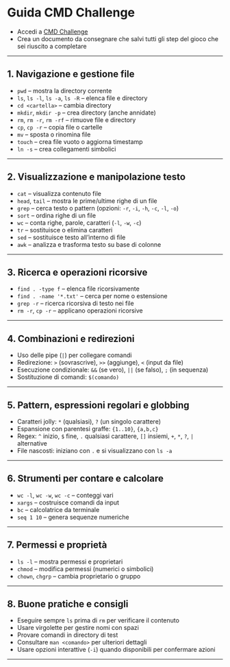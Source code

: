 
# Guida CMD Challenge
- Accedi a [CMD Challenge](https://cmdchallenge.com/)
- Crea un documento da consegnare che salvi tutti gli step del gioco che sei riuscito a completare


---

## 1. Navigazione e gestione file

- `pwd` – mostra la directory corrente  
- `ls`, `ls -l`, `ls -a`, `ls -R` – elenca file e directory  
- `cd <cartella>` – cambia directory  
- `mkdir`, `mkdir -p` – crea directory (anche annidate)  
- `rm`, `rm -r`, `rm -rf` – rimuove file e directory  
- `cp`, `cp -r` – copia file o cartelle  
- `mv` – sposta o rinomina file  
- `touch` – crea file vuoto o aggiorna timestamp  
- `ln -s` – crea collegamenti simbolici  

---

## 2. Visualizzazione e manipolazione testo

- `cat` – visualizza contenuto file  
- `head`, `tail` – mostra le prime/ultime righe di un file  
- `grep` – cerca testo o pattern (opzioni: `-r`, `-i`, `-h`, `-c`, `-l`, `-o`)  
- `sort` – ordina righe di un file  
- `wc` – conta righe, parole, caratteri (`-l`, `-w`, `-c`)  
- `tr` – sostituisce o elimina caratteri  
- `sed` – sostituisce testo all’interno di file  
- `awk` – analizza e trasforma testo su base di colonne  

---

## 3. Ricerca e operazioni ricorsive

- `find . -type f` – elenca file ricorsivamente  
- `find . -name '*.txt'` – cerca per nome o estensione  
- `grep -r` – ricerca ricorsiva di testo nei file  
- `rm -r`, `cp -r` – applicano operazioni ricorsive  

---

## 4. Combinazioni e redirezioni

- Uso delle pipe (`|`) per collegare comandi  
- Redirezione: `>` (sovrascrive), `>>` (aggiunge), `<` (input da file)  
- Esecuzione condizionale: `&&` (se vero), `||` (se falso), `;` (in sequenza)  
- Sostituzione di comandi: `$(comando)`  

---

## 5. Pattern, espressioni regolari e globbing

- Caratteri jolly: `*` (qualsiasi), `?` (un singolo carattere)  
- Espansione con parentesi graffe: `{1..10}`, `{a,b,c}`  
- Regex: `^` inizio, `$` fine, `.` qualsiasi carattere, `[]` insiemi, `+`, `*`, `?`, `|` alternative  
- File nascosti: iniziano con `.` e si visualizzano con `ls -a`  

---

## 6. Strumenti per contare e calcolare

- `wc -l`, `wc -w`, `wc -c` – conteggi vari  
- `xargs` – costruisce comandi da input  
- `bc` – calcolatrice da terminale  
- `seq 1 10` – genera sequenze numeriche  

---

## 7. Permessi e proprietà

- `ls -l` – mostra permessi e proprietari  
- `chmod` – modifica permessi (numerici o simbolici)  
- `chown`, `chgrp` – cambia proprietario o gruppo  

---

## 8. Buone pratiche e consigli

- Eseguire sempre `ls` prima di `rm` per verificare il contenuto  
- Usare virgolette per gestire nomi con spazi  
- Provare comandi in directory di test  
- Consultare `man <comando>` per ulteriori dettagli  
- Usare opzioni interattive (`-i`) quando disponibili per confermare azioni  

---

